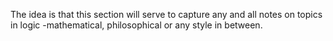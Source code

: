 The idea is that this section will serve to capture any and all notes on topics in logic -mathematical, philosophical or any style in between. 